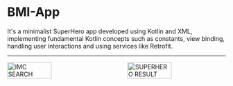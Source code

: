 # BMI-App

It's a minimalist SuperHero app developed using Kotlin and XML, implementing fundamental Kotlin concepts such as constants, view binding, handling user interactions and using services like Retrofit.

---

<div style="display: flex; justify-content: space-between;">
    <img src="https://github.com/D-landJS/Superhero-App/assets/55060895/929c85e1-cd72-4026-92b7-b9a237310097" alt="IMC SEARCH" width="45%">
    <img src="https://github.com/D-landJS/Superhero-App/assets/55060895/0daf7b3c-64f1-4650-8648-befe8573eb23" alt="SUPERHERO RESULT" width="45%">
</div>
